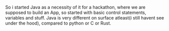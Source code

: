 So i started Java as a necessity of it for a hackathon, where we are supposed to build an App, so started with basic
control statements, variables and stuff. Java is very different on surface atleast(i still havent see under the hood),
compared to python or C or Rust. 
